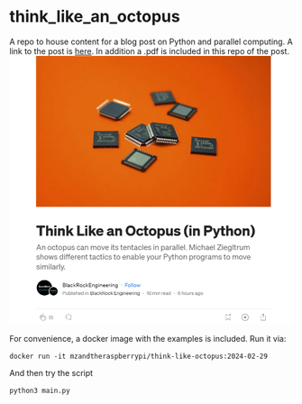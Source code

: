 # think_like_an_octopus
A repo to house content for a blog post on Python and parallel computing. A link to the post is [here](https://engineering.blackrock.com/think-like-an-octopus-in-python-a4beb65e04e3). In addition a .pdf is included in this repo of the post.  
![octopus_blog](octopus_blog.PNG)  


For convenience, a docker image with the examples is included. Run it via:  
```
docker run -it mzandtheraspberrypi/think-like-octopus:2024-02-29
```

And then try the script  
```
python3 main.py
```
